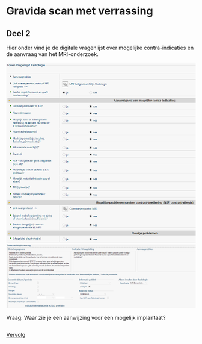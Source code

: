 # Gravida scan met verrassing

## Deel 2




Hier onder vind je de digitale vragenlijst over mogelijke contra-indicaties en de aanvraag van het MRI-onderzoek.

![](Vragenlijst.png)
![](Aanvraag.png)

Vraag: Waar zie je een aanwijzing voor een mogelijk implantaat? 
```

```
[Vervolg](case_part3.md)
